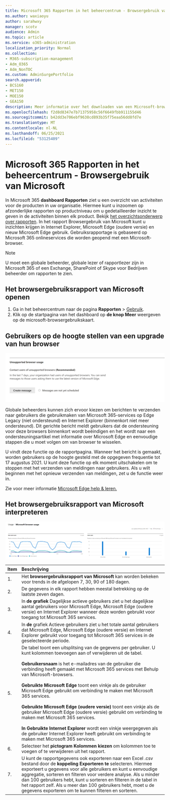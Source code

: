 ```yaml
---
title: Microsoft 365 Rapporten in het beheercentrum - Browsergebruik van Microsoft
ms.author: waxiaoyu
author: sarahwxy
manager: scotv
audience: Admin
ms.topic: article
ms.service: o365-administration
localization_priority: Normal
ms.collection:
- M365-subscription-management
- Adm_O365
- Adm_NonTOC
ms.custom: AdminSurgePortfolio
search.appverid:
- BCS160
- MET150
- MOE150
- GEA150
description: Meer informatie over het downloaden van een Microsoft-browsergebruiksrapport met behulp van Microsoft 365 dashboard Rapporten in de Microsoft 365-beheercentrum.
ms.openlocfilehash: f2d8d8347e7b71375958c56f6649fbb911155d46
ms.sourcegitcommit: b42dd3e706ebf9638cd893b35f75eaa56dd8fd7e
ms.translationtype: MT
ms.contentlocale: nl-NL
ms.lasthandoff: 06/25/2021
ms.locfileid: "53125409"
---
```

# <a name="microsoft-365-reports-in-the-admin-center---microsoft-browser-usage"></a>Microsoft 365 Rapporten in het beheercentrum - Browsergebruik van Microsoft

In Microsoft 365 **dashboard Rapporten** ziet u een overzicht van activiteiten voor de producten in uw organisatie. Hiermee kunt u inzoomen op afzonderlijke rapporten op productniveau om u gedetailleerder inzicht te geven in de activiteiten binnen elk product. Bekijk [het overzichtsonderwerp over rapporten](activity-reports.md). In het rapport Browsergebruik van Microsoft kunt u inzichten krijgen in Internet Explorer, Microsoft Edge (oudere versie) en nieuw Microsoft Edge gebruik. Gebruiksrapportage is gebaseerd op Microsoft 365 onlineservices die worden geopend met een Microsoft-browser.

 > [!NOTE]
 > U moet een globale beheerder, globale lezer of rapportlezer zijn in Microsoft 365 of een Exchange, SharePoint of Skype voor Bedrijven beheerder om rapporten te zien.

## <a name="how-to-get-to-the-microsoft-browser-usage-report"></a>Het browsergebruiksrapport van Microsoft openen

1. Ga in het beheercentrum naar de pagina **Rapporten** \> <a href="https://go.microsoft.com/fwlink/p/?linkid=2074756" target="_blank">Gebruik</a>. 
2. Klik op de startpagina van het dashboard op **de knop Meer** weergeven op de microsoft-browsergebruikskaart.

## <a name="how-to-notify-users-to-upgrade-their-browser"></a>Gebruikers op de hoogte stellen van een upgrade van hun browser

![Actiestroom microsoft browsergebruiksrapport](../../media/1ef4eb08-18b8-4dda-aa15-1aad013ecd70.png)

Globale beheerders kunnen zich ervoor kiezen om berichten te verzenden naar gebruikers die gebruikmaken van Microsoft 365-services op Edge Legacy (niet ondersteund) en Internet Explorer (binnenkort niet meer ondersteund). Dit gerichte bericht meldt gebruikers dat de ondersteuning voor deze browsers binnenkort wordt beëindigen en het wordt naar een ondersteuningsartikel met informatie over Microsoft Edge en eenvoudige stappen die u moet volgen om van browser te wisselen. 

U vindt deze functie op de rapportpagina. Wanneer het bericht is gemaakt, worden gebruikers op de hoogte gesteld met de opgegeven frequentie tot 17 augustus 2021. U kunt deze functie op elk moment uitschakelen om te stoppen met het verzenden van meldingen naar gebruikers. Als u wilt beginnen met het opnieuw verzenden van meldingen, zet u de functie weer in.

Zie voor meer informatie [Microsoft Edge help & leren.](https://support.microsoft.com/microsoft-edge)

## <a name="interpret-the-microsoft-browser-usage-report"></a>Het browsergebruiksrapport van Microsoft interpreteren

![Rapport Browsergebruik van Microsoft](../../media/95557c88-24ee-417d-a828-96ba00b17aaf.png)

|Item|Beschrijving|
 |:-----|:-----|
 |1. <br/> |Het **browsergebruiksrapport van Microsoft** kan worden bekeken voor trends in de afgelopen 7, 30, 90 of 180 dagen.  <br/> |
 |2. <br/> |De gegevens in elk rapport hebben meestal betrekking op de laatste zeven dagen. <br/> |
 |3. <br/> |In **de grafiek** Dagelijkse actieve gebruikers ziet u het dagelijkse aantal gebruikers voor Microsoft Edge, Microsoft Edge (oudere versie) en Internet Explorer wanneer deze worden gebruikt voor toegang tot Microsoft 365 services. <br/> |
 |4.<br/>|In **de** grafiek Actieve gebruikers ziet u het totale aantal gebruikers dat Microsoft Edge, Microsoft Edge (oudere versie) en Internet Explorer gebruikt voor toegang tot Microsoft 365 services in de geselecteerde periode.<br/>|
 |5.<br/>|De tabel toont een uitsplitsing van de gegevens per gebruiker. U kunt kolommen toevoegen aan of verwijderen uit de tabel.  <br/><br/>**Gebruikersnaam** is het e-mailadres van de gebruiker die verbinding heeft gemaakt met Microsoft 365 services met Behulp van Microsoft-browsers.<br><br/>**Gebruikte Microsoft Edge** toont een vinkje als de gebruiker Microsoft Edge gebruikt om verbinding te maken met Microsoft 365 services.<br/><br/>**Gebruikte Microsoft Edge (oudere versie)** toont een vinkje als de gebruiker Microsoft Edge (oudere versie) gebruikt om verbinding te maken met Microsoft 365 services.<br/><br/>**In Gebruikte Internet Explorer** wordt een vinkje weergegeven als de gebruiker Internet Explorer heeft gebruikt om verbinding te maken met Microsoft 365 services. |
 |6.<br/>|Selecteer het **pictogram Kolommen kiezen** om kolommen toe te voegen of te verwijderen uit het rapport.|
 |7.<br/>|U kunt de rapportgegevens ook exporteren naar een Excel .csv bestand door de **koppeling Exporteren te** selecteren. Hiermee exporteert u gegevens voor alle gebruikers en kunt u eenvoudige aggregatie, sorteren en filteren voor verdere analyse. Als u minder dan 100 gebruikers hebt, kunt u sorteren en filteren in de tabel in het rapport zelf. Als u meer dan 100 gebruikers hebt, moet u de gegevens exporteren om te kunnen filteren en sorteren.|
